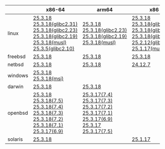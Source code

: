 ||x86-64|arm64|x86|ppc64le|armv7|armel|
| --- | --- | --- | --- | --- | --- | --- |
|linux|[25.3.18](https://github.com/roswell/sbcl_head/releases/download/25.3.18/sbcl-25.3.18-x86-64-linux-binary.tar.bz2)<br />[25.3.18(glibc2.31)](https://github.com/roswell/sbcl_head/releases/download/25.3.18/sbcl-25.3.18-x86-64-linux-glibc2.31-binary.tar.bz2)<br />[25.3.18(glibc2.23)](https://github.com/roswell/sbcl_head/releases/download/25.3.18/sbcl-25.3.18-x86-64-linux-glibc2.23-binary.tar.bz2)<br />[25.3.18(glibc2.19)](https://github.com/roswell/sbcl_head/releases/download/25.3.18/sbcl-25.3.18-x86-64-linux-glibc2.19-binary.tar.bz2)<br />[25.3.18(musl)](https://github.com/roswell/sbcl_head/releases/download/25.3.18/sbcl-25.3.18-x86-64-linux-musl-binary.tar.bz2)<br />[25.3.5(glibc2.10)](https://github.com/roswell/sbcl_head/releases/download/25.3.5/sbcl-25.3.5-x86-64-linux-glibc2.10-binary.tar.bz2)<br />|[25.3.18](https://github.com/roswell/sbcl_head/releases/download/25.3.18/sbcl-25.3.18-arm64-linux-binary.tar.bz2)<br />[25.3.18(glibc2.23)](https://github.com/roswell/sbcl_head/releases/download/25.3.18/sbcl-25.3.18-arm64-linux-glibc2.23-binary.tar.bz2)<br />[25.3.18(glibc2.19)](https://github.com/roswell/sbcl_head/releases/download/25.3.18/sbcl-25.3.18-arm64-linux-glibc2.19-binary.tar.bz2)<br />[25.3.18(musl)](https://github.com/roswell/sbcl_head/releases/download/25.3.18/sbcl-25.3.18-arm64-linux-musl-binary.tar.bz2)<br />|[25.3.18](https://github.com/roswell/sbcl_head/releases/download/25.3.18/sbcl-25.3.18-x86-linux-binary.tar.bz2)<br />[25.3.18(glibc2.31)](https://github.com/roswell/sbcl_head/releases/download/25.3.18/sbcl-25.3.18-x86-linux-glibc2.31-binary.tar.bz2)<br />[25.3.18(glibc2.23)](https://github.com/roswell/sbcl_head/releases/download/25.3.18/sbcl-25.3.18-x86-linux-glibc2.23-binary.tar.bz2)<br />[25.3.18(glibc2.19)](https://github.com/roswell/sbcl_head/releases/download/25.3.18/sbcl-25.3.18-x86-linux-glibc2.19-binary.tar.bz2)<br />[25.2.12(glibc2.10)](https://github.com/roswell/sbcl_head/releases/download/25.2.12/sbcl-25.2.12-x86-linux-glibc2.10-binary.tar.bz2)<br />[25.1.17(musl)](https://github.com/roswell/sbcl_head/releases/download/25.1.17/sbcl-25.1.17-x86-linux-musl-binary.tar.bz2)<br />|[25.3.18](https://github.com/roswell/sbcl_head/releases/download/25.3.18/sbcl-25.3.18-ppc64le-linux-binary.tar.bz2)<br />[25.3.18(glibc2.23)](https://github.com/roswell/sbcl_head/releases/download/25.3.18/sbcl-25.3.18-ppc64le-linux-glibc2.23-binary.tar.bz2)<br />[25.3.18(glibc2.19)](https://github.com/roswell/sbcl_head/releases/download/25.3.18/sbcl-25.3.18-ppc64le-linux-glibc2.19-binary.tar.bz2)<br />|[25.3.17](https://github.com/roswell/sbcl_head/releases/download/25.3.17/sbcl-25.3.17-armv7-linux-binary.tar.bz2)<br />|[25.1.17](https://github.com/roswell/sbcl_head/releases/download/25.1.17/sbcl-25.1.17-armel-linux-binary.tar.bz2)<br />|
|freebsd|[25.3.18](https://github.com/roswell/sbcl_head/releases/download/25.3.18/sbcl-25.3.18-x86-64-freebsd-binary.tar.bz2)<br />|[25.3.18](https://github.com/roswell/sbcl_head/releases/download/25.3.18/sbcl-25.3.18-arm64-freebsd-binary.tar.bz2)<br />|[25.3.18](https://github.com/roswell/sbcl_head/releases/download/25.3.18/sbcl-25.3.18-x86-freebsd-binary.tar.bz2)<br />||||
|netbsd|[25.3.18](https://github.com/roswell/sbcl_head/releases/download/25.3.18/sbcl-25.3.18-x86-64-netbsd-binary.tar.bz2)<br />|[25.3.18](https://github.com/roswell/sbcl_head/releases/download/25.3.18/sbcl-25.3.18-arm64-netbsd-binary.tar.bz2)<br />|[24.12.7](https://github.com/roswell/sbcl_head/releases/download/24.12.7/sbcl-24.12.7-x86-netbsd-binary.tar.bz2)<br />||||
|windows|[25.3.18](https://github.com/roswell/sbcl_head/releases/download/25.3.18/sbcl-25.3.18-x86-64-windows-binary.tar.bz2)<br />[25.3.18(msi)](https://github.com/roswell/sbcl_head/releases/download/25.3.18/sbcl-25.3.18-x86-64-windows-binary.msi)<br />||||||
|darwin|[25.3.18](https://github.com/roswell/sbcl_head/releases/download/25.3.18/sbcl-25.3.18-x86-64-darwin-binary.tar.bz2)<br />|[25.3.18](https://github.com/roswell/sbcl_head/releases/download/25.3.18/sbcl-25.3.18-arm64-darwin-binary.tar.bz2)<br />|||||
|openbsd|[25.3.18](https://github.com/roswell/sbcl_head/releases/download/25.3.18/sbcl-25.3.18-x86-64-openbsd-binary.tar.bz2)<br />[25.3.18(7.5)](https://github.com/roswell/sbcl_head/releases/download/25.3.18/sbcl-25.3.18-x86-64-openbsd-7.5-binary.tar.bz2)<br />[25.3.18(7.4)](https://github.com/roswell/sbcl_head/releases/download/25.3.18/sbcl-25.3.18-x86-64-openbsd-7.4-binary.tar.bz2)<br />[25.3.18(7.3)](https://github.com/roswell/sbcl_head/releases/download/25.3.18/sbcl-25.3.18-x86-64-openbsd-7.3-binary.tar.bz2)<br />[25.3.18(7.2)](https://github.com/roswell/sbcl_head/releases/download/25.3.18/sbcl-25.3.18-x86-64-openbsd-7.2-binary.tar.bz2)<br />[25.3.18(7.1)](https://github.com/roswell/sbcl_head/releases/download/25.3.18/sbcl-25.3.18-x86-64-openbsd-7.1-binary.tar.bz2)<br />[25.3.17(6.9)](https://github.com/roswell/sbcl_head/releases/download/25.3.17/sbcl-25.3.17-x86-64-openbsd-6.9-binary.tar.bz2)<br />|[25.3.17(7.4)](https://github.com/roswell/sbcl_head/releases/download/25.3.17/sbcl-25.3.17-arm64-openbsd-7.4-binary.tar.bz2)<br />[25.3.17(7.3)](https://github.com/roswell/sbcl_head/releases/download/25.3.17/sbcl-25.3.17-arm64-openbsd-7.3-binary.tar.bz2)<br />[25.3.17(7.2)](https://github.com/roswell/sbcl_head/releases/download/25.3.17/sbcl-25.3.17-arm64-openbsd-7.2-binary.tar.bz2)<br />[25.3.17(7.1)](https://github.com/roswell/sbcl_head/releases/download/25.3.17/sbcl-25.3.17-arm64-openbsd-7.1-binary.tar.bz2)<br />[25.3.17(6.9)](https://github.com/roswell/sbcl_head/releases/download/25.3.17/sbcl-25.3.17-arm64-openbsd-6.9-binary.tar.bz2)<br />[25.3.17](https://github.com/roswell/sbcl_head/releases/download/25.3.17/sbcl-25.3.17-arm64-openbsd-binary.tar.bz2)<br />[25.3.17(7.5)](https://github.com/roswell/sbcl_head/releases/download/25.3.17/sbcl-25.3.17-arm64-openbsd-7.5-binary.tar.bz2)<br />|||||
|solaris|[25.3.18](https://github.com/roswell/sbcl_head/releases/download/25.3.18/sbcl-25.3.18-x86-64-solaris-binary.tar.bz2)<br />||[25.1.17](https://github.com/roswell/sbcl_head/releases/download/25.1.17/sbcl-25.1.17-x86-solaris-binary.tar.bz2)<br />||||
